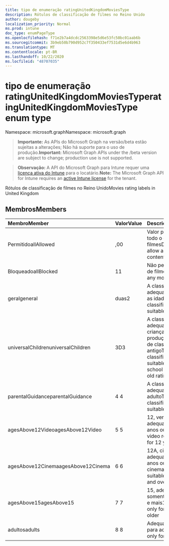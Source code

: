 ```yaml
---
title: tipo de enumeração ratingUnitedKingdomMoviesType
description: Rótulos de classificação de filmes no Reino Unido
author: dougeby
localization_priority: Normal
ms.prod: intune
doc_type: enumPageType
ms.openlocfilehash: f71e2b7a4dcdc2563398e5d6e53fc50bc01aab6b
ms.sourcegitcommit: 3b9eb50b790d952c7f350433ef7531d5e6d4b963
ms.translationtype: MT
ms.contentlocale: pt-BR
ms.lasthandoff: 10/22/2020
ms.locfileid: "48707035"
---
```

# <a name="ratingunitedkingdommoviestype-enum-type"></a><span data-ttu-id="60cd6-103">tipo de enumeração ratingUnitedKingdomMoviesType</span><span class="sxs-lookup"><span data-stu-id="60cd6-103">ratingUnitedKingdomMoviesType enum type</span></span>

<span data-ttu-id="60cd6-104">Namespace: microsoft.graph</span><span class="sxs-lookup"><span data-stu-id="60cd6-104">Namespace: microsoft.graph</span></span>

> <span data-ttu-id="60cd6-105">**Importante:** As APIs do Microsoft Graph na versão/beta estão sujeitas a alterações; Não há suporte para o uso de produção.</span><span class="sxs-lookup"><span data-stu-id="60cd6-105">**Important:** Microsoft Graph APIs under the /beta version are subject to change; production use is not supported.</span></span>

> <span data-ttu-id="60cd6-106">**Observação:** A API do Microsoft Graph para Intune requer uma [licença ativa do Intune](https://go.microsoft.com/fwlink/?linkid=839381) para o locatário.</span><span class="sxs-lookup"><span data-stu-id="60cd6-106">**Note:** The Microsoft Graph API for Intune requires an [active Intune license](https://go.microsoft.com/fwlink/?linkid=839381) for the tenant.</span></span>

<span data-ttu-id="60cd6-107">Rótulos de classificação de filmes no Reino Unido</span><span class="sxs-lookup"><span data-stu-id="60cd6-107">Movies rating labels in United Kingdom</span></span>

## <a name="members"></a><span data-ttu-id="60cd6-108">Membros</span><span class="sxs-lookup"><span data-stu-id="60cd6-108">Members</span></span>
|<span data-ttu-id="60cd6-109">Membro</span><span class="sxs-lookup"><span data-stu-id="60cd6-109">Member</span></span>|<span data-ttu-id="60cd6-110">Valor</span><span class="sxs-lookup"><span data-stu-id="60cd6-110">Value</span></span>|<span data-ttu-id="60cd6-111">Descrição</span><span class="sxs-lookup"><span data-stu-id="60cd6-111">Description</span></span>|
|:---|:---|:---|
|<span data-ttu-id="60cd6-112">Permitido</span><span class="sxs-lookup"><span data-stu-id="60cd6-112">allAllowed</span></span>|<span data-ttu-id="60cd6-113">,0</span><span class="sxs-lookup"><span data-stu-id="60cd6-113">0</span></span>|<span data-ttu-id="60cd6-114">Valor padrão, permitir todo o conteúdo de filmes</span><span class="sxs-lookup"><span data-stu-id="60cd6-114">Default value, allow all movies content</span></span>|
|<span data-ttu-id="60cd6-115">Bloqueado</span><span class="sxs-lookup"><span data-stu-id="60cd6-115">allBlocked</span></span>|<span data-ttu-id="60cd6-116">1</span><span class="sxs-lookup"><span data-stu-id="60cd6-116">1</span></span>|<span data-ttu-id="60cd6-117">Não permitir conteúdo de filmes</span><span class="sxs-lookup"><span data-stu-id="60cd6-117">Do not allow any movies content</span></span>|
|<span data-ttu-id="60cd6-118">geral</span><span class="sxs-lookup"><span data-stu-id="60cd6-118">general</span></span>|<span data-ttu-id="60cd6-119">duas</span><span class="sxs-lookup"><span data-stu-id="60cd6-119">2</span></span>|<span data-ttu-id="60cd6-120">A classificação U é adequada para todas as idades</span><span class="sxs-lookup"><span data-stu-id="60cd6-120">The U classification is suitable for all ages</span></span>|
|<span data-ttu-id="60cd6-121">universalChildren</span><span class="sxs-lookup"><span data-stu-id="60cd6-121">universalChildren</span></span>|<span data-ttu-id="60cd6-122">3D</span><span class="sxs-lookup"><span data-stu-id="60cd6-122">3</span></span>|<span data-ttu-id="60cd6-123">A classificação UC é adequada para crianças de pré-produção, um rótulo de classificação antigo</span><span class="sxs-lookup"><span data-stu-id="60cd6-123">The UC classification is suitable for pre-school children, an old rating label</span></span>|
|<span data-ttu-id="60cd6-124">parentalGuidance</span><span class="sxs-lookup"><span data-stu-id="60cd6-124">parentalGuidance</span></span>|<span data-ttu-id="60cd6-125">4 </span><span class="sxs-lookup"><span data-stu-id="60cd6-125">4</span></span>|<span data-ttu-id="60cd6-126">A classificação PG é adequada para o adulto</span><span class="sxs-lookup"><span data-stu-id="60cd6-126">The PG classification is suitable for mature</span></span>|
|<span data-ttu-id="60cd6-127">agesAbove12Video</span><span class="sxs-lookup"><span data-stu-id="60cd6-127">agesAbove12Video</span></span>|<span data-ttu-id="60cd6-128">5 </span><span class="sxs-lookup"><span data-stu-id="60cd6-128">5</span></span>|<span data-ttu-id="60cd6-129">12, versão de vídeo adequada para 12 anos ou mais</span><span class="sxs-lookup"><span data-stu-id="60cd6-129">12, video release suitable for 12 years and over</span></span>|
|<span data-ttu-id="60cd6-130">agesAbove12Cinema</span><span class="sxs-lookup"><span data-stu-id="60cd6-130">agesAbove12Cinema</span></span>|<span data-ttu-id="60cd6-131">6 </span><span class="sxs-lookup"><span data-stu-id="60cd6-131">6</span></span>|<span data-ttu-id="60cd6-132">12A, cinema versão adequada para 12 anos ou mais</span><span class="sxs-lookup"><span data-stu-id="60cd6-132">12A, cinema release suitable for 12 years and over</span></span>|
|<span data-ttu-id="60cd6-133">agesAbove15</span><span class="sxs-lookup"><span data-stu-id="60cd6-133">agesAbove15</span></span>|<span data-ttu-id="60cd6-134">7 </span><span class="sxs-lookup"><span data-stu-id="60cd6-134">7</span></span>|<span data-ttu-id="60cd6-135">15, adequado somente por 15 anos e mais</span><span class="sxs-lookup"><span data-stu-id="60cd6-135">15, suitable only for 15 years and older</span></span>|
|<span data-ttu-id="60cd6-136">adultos</span><span class="sxs-lookup"><span data-stu-id="60cd6-136">adults</span></span>|<span data-ttu-id="60cd6-137">8 </span><span class="sxs-lookup"><span data-stu-id="60cd6-137">8</span></span>|<span data-ttu-id="60cd6-138">Adequado somente para adultos</span><span class="sxs-lookup"><span data-stu-id="60cd6-138">Suitable only for adults</span></span>|





